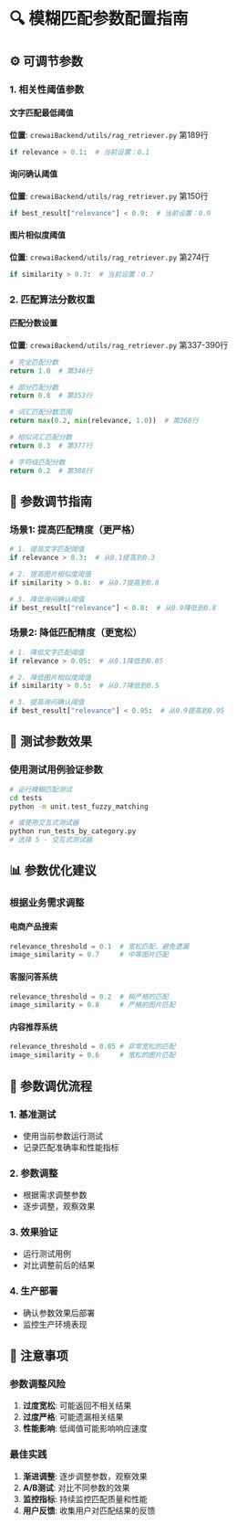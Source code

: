 # 🔍 模糊匹配参数配置指南

## ⚙️ 可调节参数

### 1. 相关性阈值参数

#### 文字匹配最低阈值
**位置**: `crewaiBackend/utils/rag_retriever.py` 第189行
```python
if relevance > 0.1:  # 当前设置：0.1
```

#### 询问确认阈值
**位置**: `crewaiBackend/utils/rag_retriever.py` 第150行
```python
if best_result["relevance"] < 0.9:  # 当前设置：0.9
```

#### 图片相似度阈值
**位置**: `crewaiBackend/utils/rag_retriever.py` 第274行
```python
if similarity > 0.7:  # 当前设置：0.7
```

### 2. 匹配算法分数权重

#### 匹配分数设置
**位置**: `crewaiBackend/utils/rag_retriever.py` 第337-390行
```python
# 完全匹配分数
return 1.0  # 第346行

# 部分匹配分数
return 0.8  # 第353行

# 词汇匹配分数范围
return max(0.2, min(relevance, 1.0))  # 第368行

# 相似词汇匹配分数
return 0.3  # 第377行

# 字符级匹配分数
return 0.2  # 第388行
```

## 🔧 参数调节指南

### 场景1: 提高匹配精度（更严格）

```python
# 1. 提高文字匹配阈值
if relevance > 0.3:  # 从0.1提高到0.3

# 2. 提高图片相似度阈值
if similarity > 0.8:  # 从0.7提高到0.8

# 3. 降低询问确认阈值
if best_result["relevance"] < 0.8:  # 从0.9降低到0.8
```

### 场景2: 降低匹配精度（更宽松）

```python
# 1. 降低文字匹配阈值
if relevance > 0.05:  # 从0.1降低到0.05

# 2. 降低图片相似度阈值
if similarity > 0.5:  # 从0.7降低到0.5

# 3. 提高询问确认阈值
if best_result["relevance"] < 0.95:  # 从0.9提高到0.95
```

## 🧪 测试参数效果

### 使用测试用例验证参数

```bash
# 运行模糊匹配测试
cd tests
python -m unit.test_fuzzy_matching

# 或使用交互式测试器
python run_tests_by_category.py
# 选择 5 - 交互式测试器
```

## 📊 参数优化建议

### 根据业务需求调整

#### 电商产品搜索
```python
relevance_threshold = 0.1  # 宽松匹配，避免遗漏
image_similarity = 0.7     # 中等图片匹配
```

#### 客服问答系统
```python
relevance_threshold = 0.2  # 稍严格的匹配
image_similarity = 0.8     # 严格的图片匹配
```

#### 内容推荐系统
```python
relevance_threshold = 0.05 # 非常宽松的匹配
image_similarity = 0.6     # 宽松的图片匹配
```

## 🔄 参数调优流程

### 1. 基准测试
- 使用当前参数运行测试
- 记录匹配准确率和性能指标

### 2. 参数调整
- 根据需求调整参数
- 逐步调整，观察效果

### 3. 效果验证
- 运行测试用例
- 对比调整前后的结果

### 4. 生产部署
- 确认参数效果后部署
- 监控生产环境表现

## 🚨 注意事项

### 参数调整风险
1. **过度宽松**: 可能返回不相关结果
2. **过度严格**: 可能遗漏相关结果
3. **性能影响**: 低阈值可能影响响应速度

### 最佳实践
1. **渐进调整**: 逐步调整参数，观察效果
2. **A/B测试**: 对比不同参数的效果
3. **监控指标**: 持续监控匹配质量和性能
4. **用户反馈**: 收集用户对匹配结果的反馈